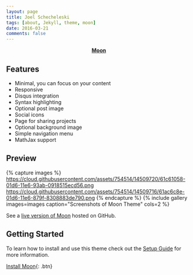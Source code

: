```yaml
---
layout: page
title: Joel Schecheleski
tags: [about, Jekyll, theme, moon]
date: 2016-03-21
comments: false
---
```

    
<center><a href="http://JoelSchecheleski.github.io"><b>Moon</b></a></center>

## Features
* Minimal, you can focus on your content
* Responsive
* Disqus integration
* Syntax highlighting
* Optional post image
* Social icons
* Page for sharing projects
* Optional background image
* Simple navigation menu
* MathJax support

## Preview

{% capture images %}
    https://cloud.githubusercontent.com/assets/754514/14509720/61c61058-01d6-11e6-93ab-0918515ecd56.png
    https://cloud.githubusercontent.com/assets/754514/14509716/61ac6c8e-01d6-11e6-879f-8308883de790.png
{% endcapture %}
{% include gallery images=images caption="Screenshots of Moon Theme" cols=2 %}

See a [live version of Moon](http://JoelSchecheleski.github.io) hosted on GitHub.

## Getting Started

To learn how to install and use this theme check out the [Setup Guide](http://JoelSchecheleski/) for more information.
      
[Install Moon](http://JoelSchecheleski.github.io){: .btn}
